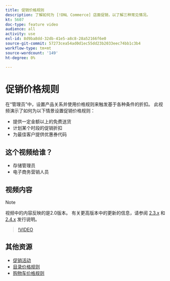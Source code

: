 ```yaml
---
title: 促销价格规则
description: 了解如何为 [!DNL Commerce] 店面促销，以了解三种常见情况。
kt: 5607
doc-type: feature video
audience: all
activity: use
exl-id: 8d9ba8dd-32db-41e5-a8c8-28a52166f6e0
source-git-commit: 57273cea54ad0d1ec55dd23b2033eec74bb1c3b4
workflow-type: tm+mt
source-wordcount: '149'
ht-degree: 0%

---
```


# 促销价格规则

在“管理员”中，设置产品关系并使用价格规则来触发基于各种条件的折扣。 此视频演示了如何为以下情景设置促销价格规则：

- 提供一定金额以上的免费送货
- 计划某个时段的促销折扣
- 为最佳客户提供优惠券代码

## 这个视频给谁？

- 存储管理员
- 电子商务营销人员

## 视频内容

>[!NOTE]
>
>视频中的内容反映的是2.0版本。 有关更高版本中的更新的信息，请参阅 [2.3.x](https://devdocs.magento.com/guides/v2.3/release-notes/bk-release-notes.html) 和 [2.4.x](https://devdocs.magento.com/guides/v2.4/release-notes/bk-release-notes.html) 发行说明。

>[!VIDEO](https://video.tv.adobe.com/v/35773?quality=12&learn=on)

## 其他资源

- [促销活动](https://docs.magento.com/user-guide/marketing/promotions.html)
- [目录价格规则](https://docs.magento.com/user-guide/marketing/price-rules-catalog.html)
- [购物车价格规则](https://docs.magento.com/user-guide/marketing/price-rules-cart.html)
